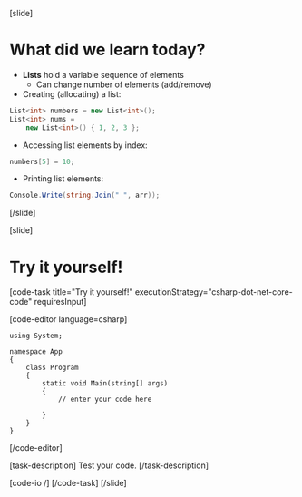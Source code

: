 [slide]
# What did we learn today?
- **Lists** hold a variable sequence of elements
    - Can change number of elements (add/remove)
- Creating (allocating) a list:
```c#
List<int> numbers = new List<int>();
List<int> nums = 
	new List<int>() { 1, 2, 3 };
```
- Accessing list elements by index:
```c#
numbers[5] = 10;
```
- Printing list elements:
```c#
Console.Write(string.Join(" ", arr));
```
[/slide]

[slide]
# Try it yourself!

[code-task title="Try it yourself!" executionStrategy="csharp-dot-net-core-code" requiresInput]

[code-editor language=csharp]
```
using System;

namespace App
{
    class Program
    {
        static void Main(string[] args)
        {
		    // enter your code here
		    
		}
	}
}
```
[/code-editor]

[task-description]
Test your code.
[/task-description]

[code-io /]
[/code-task]
[/slide]